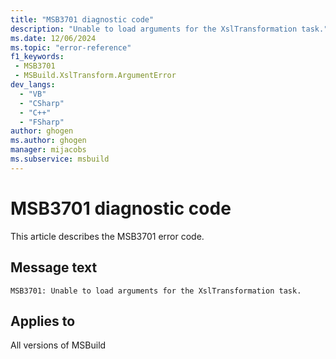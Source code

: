```yaml
---
title: "MSB3701 diagnostic code"
description: "Unable to load arguments for the XslTransformation task."
ms.date: 12/06/2024
ms.topic: "error-reference"
f1_keywords:
 - MSB3701
 - MSBuild.XslTransform.ArgumentError
dev_langs:
  - "VB"
  - "CSharp"
  - "C++"
  - "FSharp"
author: ghogen
ms.author: ghogen
manager: mijacobs
ms.subservice: msbuild
---
```


# MSB3701 diagnostic code

<!-- :::ErrorDefinitionDescription::: -->
<!-- :::editable-content name="introDescription"::: -->
This article describes the MSB3701 error code.
<!-- :::editable-content-end::: -->

## Message text

```output
MSB3701: Unable to load arguments for the XslTransformation task.
```

<!-- :::editable-content name="postOutputDescription"::: -->
<!--
{StrBegin="MSB3701: "}
-->
<!-- :::editable-content-end::: -->
<!-- :::ErrorDefinitionDescription-end::: -->

## Applies to

All versions of MSBuild
